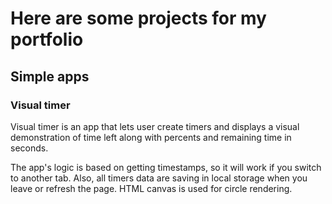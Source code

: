 # Here are some projects for my portfolio

## Simple apps

### Visual timer

Visual timer is an app that lets user create timers and displays a visual demonstration of time left along with percents and remaining time in seconds.

The app's logic is based on getting timestamps, so it will work if you switch to another tab. Also, all timers data are saving in local storage when you leave or refresh the page. HTML canvas is used for circle rendering.
